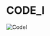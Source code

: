# CODE_I
![CodeI](https://user-images.githubusercontent.com/79709788/143769866-45d12e6d-0347-48f7-a631-394669dcf8ee.JPG)
